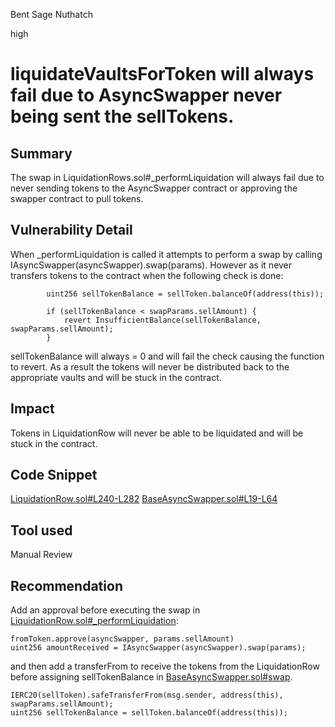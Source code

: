 Bent Sage Nuthatch

high

# liquidateVaultsForToken will always fail due to AsyncSwapper never being sent the sellTokens.
## Summary
The swap in LiquidationRows.sol#_performLiquidation will always fail due to never sending tokens to the AsyncSwapper contract or approving the swapper contract to pull tokens. 

## Vulnerability Detail
When _performLiquidation is called it attempts to perform a swap by calling IAsyncSwapper(asyncSwapper).swap(params). However as it never transfers tokens to the contract when the following check is done:
```Solidity
        uint256 sellTokenBalance = sellToken.balanceOf(address(this));     

        if (sellTokenBalance < swapParams.sellAmount) {
            revert InsufficientBalance(sellTokenBalance, swapParams.sellAmount);
        }
```
sellTokenBalance will always = 0 and will fail the check causing the function to revert. As a result the tokens will never be distributed back to the appropriate vaults and will be stuck in the contract.

## Impact
Tokens in LiquidationRow will never be able to be liquidated and will be stuck in the contract.

## Code Snippet
[LiquidationRow.sol#L240-L282](https://github.com/sherlock-audit/2023-06-tokemak/blob/main/v2-core-audit-2023-07-14/src/liquidation/LiquidationRow.sol#L240-L282)
[BaseAsyncSwapper.sol#L19-L64](https://github.com/sherlock-audit/2023-06-tokemak/blob/main/v2-core-audit-2023-07-14/src/liquidation/BaseAsyncSwapper.sol#L19-L64)

## Tool used
Manual Review

## Recommendation
Add an approval before executing the swap in [LiquidationRow.sol#_performLiquidation](https://github.com/sherlock-audit/2023-06-tokemak/blob/main/v2-core-audit-2023-07-14/src/liquidation/LiquidationRow.sol#L250-L251):
```Solidity
fromToken.approve(asyncSwapper, params.sellAmount)
uint256 amountReceived = IAsyncSwapper(asyncSwapper).swap(params);
```
and then add a transferFrom to receive the tokens from the LiquidationRow before assigning sellTokenBalance in [BaseAsyncSwapper.sol#swap](https://github.com/sherlock-audit/2023-06-tokemak/blob/main/v2-core-audit-2023-07-14/src/liquidation/BaseAsyncSwapper.sol#L28).
```Solidity
IERC20(sellToken).safeTransferFrom(msg.sender, address(this), swapParams.sellAmount);
uint256 sellTokenBalance = sellToken.balanceOf(address(this));
```